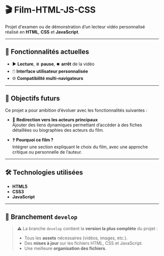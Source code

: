 # 🎬 Film-HTML-JS-CSS

Projet d'examen ou de démonstration d’un lecteur vidéo personnalisé réalisé en **HTML**, **CSS** et **JavaScript**.

---

## 🎥 Fonctionnalités actuelles

- ▶️ **Lecture**, ⏸️ **pause**, ⏹️ **arrêt** de la vidéo
- 🖱️ **Interface utilisateur personnalisée**
- 🌐 **Compatibilité multi-navigateurs**

---

## 🔮 Objectifs futurs

Ce projet a pour ambition d’évoluer avec les fonctionnalités suivantes :

- 🔗 **Redirection vers les acteurs principaux**  
  Ajouter des liens dynamiques permettant d’accéder à des fiches détaillées ou biographies des acteurs du film.

- ❓ **Pourquoi ce film ?**  
  Intégrer une section expliquant le choix du film, avec une approche critique ou personnelle de l’auteur.

---

## 🛠️ Technologies utilisées

- **HTML5**
- **CSS3**
- **JavaScript**

---

## 🌿 Branchement `develop`

> ⚠️ La branche `develop` contient la **version la plus complète** du projet :
>
> - Tous les **assets** nécessaires (vidéos, images, etc.).
> - Des **mises à jour** sur les fichiers HTML, CSS et JavaScript.
> - Une meilleure **organisation des fichiers**.
